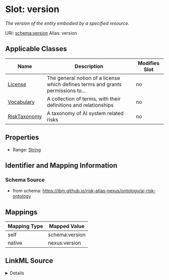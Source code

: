 

# Slot: version


_The version of the entity embodied by a specified resource._





URI: [schema:version](http://schema.org/version)
Alias: version

<!-- no inheritance hierarchy -->





## Applicable Classes

| Name | Description | Modifies Slot |
| --- | --- | --- |
| [License](License.md) | The general notion of a license which defines terms and grants permissions to... |  no  |
| [Vocabulary](Vocabulary.md) | A collection of terms, with their definitions and relationships |  no  |
| [RiskTaxonomy](RiskTaxonomy.md) | A taxonomy of AI system related risks |  no  |







## Properties

* Range: [String](String.md)





## Identifier and Mapping Information







### Schema Source


* from schema: https://ibm.github.io/risk-atlas-nexus/ontology/ai-risk-ontology




## Mappings

| Mapping Type | Mapped Value |
| ---  | ---  |
| self | schema:version |
| native | nexus:version |




## LinkML Source

<details>
```yaml
name: version
description: The version of the entity embodied by a specified resource.
from_schema: https://ibm.github.io/risk-atlas-nexus/ontology/ai-risk-ontology
rank: 1000
slot_uri: schema:version
alias: version
domain_of:
- License
- Vocabulary
- RiskTaxonomy
range: string

```
</details>

